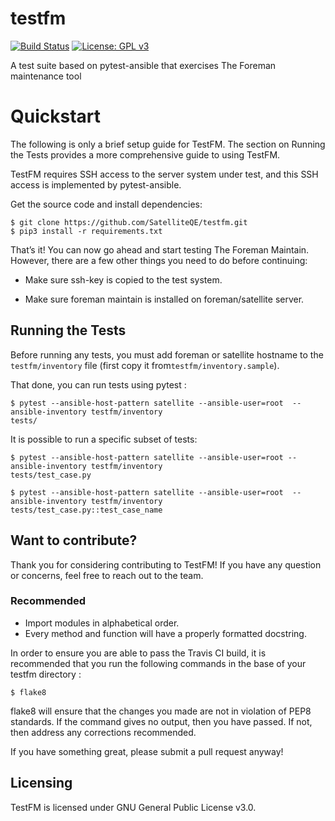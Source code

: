 # testfm


[![Build Status](https://api.travis-ci.org/SatelliteQE/testfm.svg?branch=master)](https://travis-ci.org/SatelliteQE/testfm) [![License: GPL v3](https://img.shields.io/badge/License-GPL%20v3-blue.svg)](https://www.gnu.org/licenses/gpl-3.0)


A test suite based on pytest-ansible that exercises The Foreman maintenance tool

# Quickstart

The following is only a brief setup guide for TestFM.
The section on Running the Tests provides a more comprehensive guide to using
TestFM.

TestFM requires SSH access to the server system under test, and this SSH access
is implemented by pytest-ansible.

Get the source code and install dependencies:

    $ git clone https://github.com/SatelliteQE/testfm.git
    $ pip3 install -r requirements.txt

That’s it! You can now go ahead and start testing The Foreman Maintain.
However, there are a few other things you need to do before continuing:

- Make sure ssh-key is copied to the test system.

- Make sure foreman maintain is installed on foreman/satellite server.

## Running the Tests

Before running any tests, you must add foreman or satellite hostname to the
`testfm/inventory` file (first copy it from`testfm/inventory.sample`).

That done, you can run tests using pytest :

    $ pytest --ansible-host-pattern satellite --ansible-user=root  --ansible-inventory testfm/inventory
    tests/

It is possible to run a specific subset of tests:

    $ pytest --ansible-host-pattern satellite --ansible-user=root --ansible-inventory testfm/inventory
    tests/test_case.py

    $ pytest --ansible-host-pattern satellite --ansible-user=root  --ansible-inventory testfm/inventory
    tests/test_case.py::test_case_name

## Want to contribute?

Thank you for considering contributing to TestFM! If you have any
question or concerns, feel free to reach out to the team.

### Recommended

- Import modules in alphabetical order.
- Every method and function will have a properly formatted docstring.


In order to ensure you are able to pass the Travis CI build,
it is recommended that you run the following commands in the base of your
testfm directory :

    $ flake8

flake8 will ensure that the changes you made are not in violation of PEP8
standards. If the command gives no output, then you have passed. If not, then
address any corrections recommended.

If you have something great, please submit a pull request anyway!

## Licensing

TestFM is licensed under GNU General Public License v3.0.
